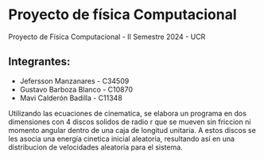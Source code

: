 
# Proyecto de física Computacional
Proyecto de Física Computacional - II Semestre 2024  - UCR 

## Integrantes:

 - Jefersson Manzanares - C34509
 - Gustavo Barboza Blanco - C10870
 - Mavi Calderón Badilla - C11348

Utilizando las ecuaciones de cinematica, se elabora un programa en dos dimensiones con 4 discos solidos de radio r que se mueven sin friccion ni momento angular dentro de una caja de longitud unitaria. A estos discos se les asocia una energía cinetica inicial aleatoria, resultando así en una distribucion de velocidades aleatoria para el sistema.